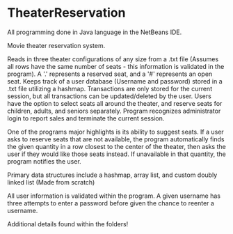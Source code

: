 # TheaterReservation

All programming done in Java language in the NetBeans IDE.

Movie theater reservation system. 

Reads in three theater configurations of any size from a .txt file (Assumes all rows have the same number of seats - this information is validated in the program). A '.' represents a reserved seat, and a '#' represents an open seat. Keeps track of a user database (Username and password) stored in a .txt file utilizing a hashmap. Transactions are only stored for the current session, but all transactions can be updated/deleted by the user. Users have the option to select seats all around the theater, and reserve seats for children, adults, and seniors separately. Program recognizes administrator login to report sales and terminate the current session.

One of the programs major highlights is its ability to suggest seats. If a user asks to reserve seats that are not available, the program automatically finds the given quantity in a row closest to the center of the theater, then asks the user if they would like those seats instead. If unavailable in that quantity, the program notifies the user.

Primary data structures include a hashmap, array list, and custom doubly linked list (Made from scratch)

All user information is validated within the program. A given username has three attempts to enter a password before given the chance to reenter a username. 

Additional details found within the folders!

